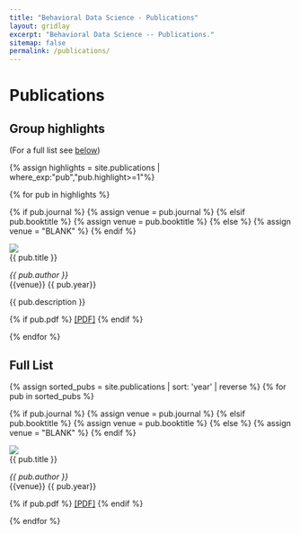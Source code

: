 ```yaml
---
title: "Behavioral Data Science - Publications"
layout: gridlay
excerpt: "Behavioral Data Science -- Publications."
sitemap: false
permalink: /publications/
---
```

<script>
  $(document).ready(function(e) {
    $('.open-link').click(function(e) {
       var $wrapper = $(this).parent().find('.hider');
	   $wrapper.css('max-height',$wrapper.find('p').height());
       $(this).remove();
    })
});
</script>

# Publications

## Group highlights
(For a full list see [below](#full-list))

{% assign highlights = site.publications | where_exp:"pub","pub.highlight>=1"%} 

<div class="row">

{% for pub in highlights %}

{% if pub.journal %}
  {% assign venue = pub.journal %}
{% elsif pub.booktitle  %}
  {% assign venue = pub.booktitle %}
{% else %}
  {% assign venue = "BLANK" %}
{% endif %}

<div class="col-md-12 clearfix">
<div class="bdata-pub-highlight box-shadow">
<img src="{{ site.url }}{{ site.baseurl }}/resources/thumbnails/{{ pub.thumbnail }}" class="bdata-pub-img-highlight"/>
<div class="bdata-pub-body">
<div class="bdata-pub-title-highlight">
{{ pub.title }}
</div>
<p><em>{{ pub.author }}
</em>
<br>{{venue}} {{ pub.year}}</p>  
<p class="bdata-pub-subtitle-highlight">{{ pub.description }} </p>
{% if pub.pdf %}
<a href="{{ site.url }}{{ site.baseurl }}/resources/pubpdfs/{{ pub.pdf }}">[PDF]</a> 
{% endif %}
</div>
</div>
</div>

{% endfor %}

</div>

## Full List

<div class="row">
{% assign sorted_pubs = site.publications | sort: 'year' | reverse %}
{% for pub in sorted_pubs %}


{% if pub.journal %}
  {% assign venue = pub.journal %}
{% elsif pub.booktitle  %}
  {% assign venue = pub.booktitle %}
{% else %}
  {% assign venue = "BLANK" %}
{% endif %}


<div class="col-md-12 clearfix">
<div class="bdata-pub box-shadow">
<img src="{{ site.url }}{{ site.baseurl }}/resources/thumbnails/{{ pub.thumbnail }}" class="bdata-pub-img"/>
<div class="bdata-pub-body">
<div class="bdata-pub-title">
{{ pub.title }}
</div>
<p><em>{{ pub.author }}</em>
<br>{{venue}} {{ pub.year}}</p>  
{% if pub.pdf %}
<a href="{{ site.url }}{{ site.baseurl }}/resources/pubpdfs/{{ pub.pdf }}">[PDF]</a> 
{% endif %}
</div>
</div>
</div>

{% endfor %}

</div>
